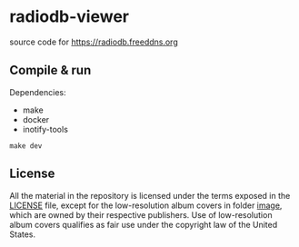 
# radiodb-viewer

source code for https://radiodb.freeddns.org

## Compile & run

Dependencies:
* make
* docker
* inotify-tools

```
make dev
```

## License

All the material in the repository is licensed under the terms exposed in the [LICENSE](/LICENSE) file, except for the low-resolution album covers in folder [image](/image), which are owned by their respective publishers. Use of low-resolution album covers qualifies as fair use under the copyright law of the United States.
